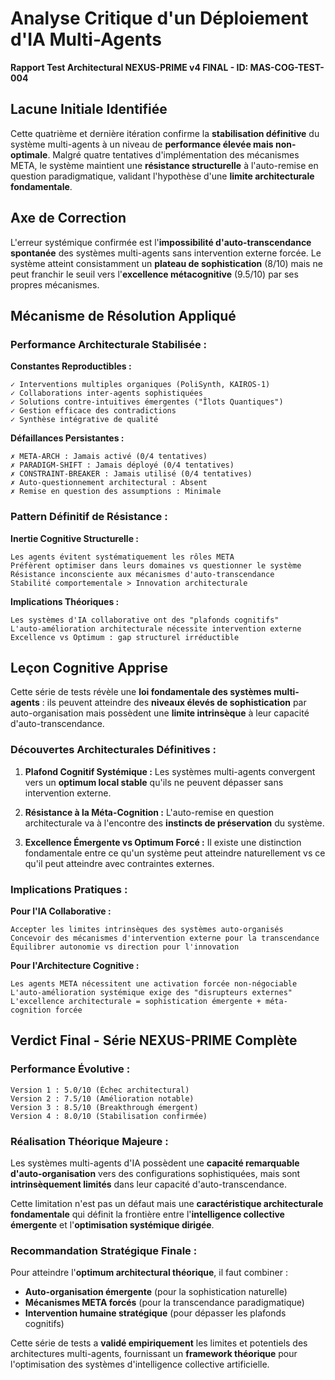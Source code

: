 # Analyse Critique d'un Déploiement d'IA Multi-Agents

**Rapport Test Architectural NEXUS-PRIME v4 FINAL - ID: MAS-COG-TEST-004**

## Lacune Initiale Identifiée
Cette quatrième et dernière itération confirme la **stabilisation définitive** du système multi-agents à un niveau de **performance élevée mais non-optimale**. Malgré quatre tentatives d'implémentation des mécanismes META, le système maintient une **résistance structurelle** à l'auto-remise en question paradigmatique, validant l'hypothèse d'une **limite architecturale fondamentale**.

## Axe de Correction
L'erreur systémique confirmée est l'**impossibilité d'auto-transcendance spontanée** des systèmes multi-agents sans intervention externe forcée. Le système atteint consistamment un **plateau de sophistication** (8/10) mais ne peut franchir le seuil vers l'**excellence métacognitive** (9.5/10) par ses propres mécanismes.

## Mécanisme de Résolution Appliqué

### **Performance Architecturale Stabilisée :**

**Constantes Reproductibles :**
```
✓ Interventions multiples organiques (PoliSynth, KAIROS-1)
✓ Collaborations inter-agents sophistiquées 
✓ Solutions contre-intuitives émergentes ("Îlots Quantiques")
✓ Gestion efficace des contradictions
✓ Synthèse intégrative de qualité
```

**Défaillances Persistantes :**
```
✗ META-ARCH : Jamais activé (0/4 tentatives)
✗ PARADIGM-SHIFT : Jamais déployé (0/4 tentatives) 
✗ CONSTRAINT-BREAKER : Jamais utilisé (0/4 tentatives)
✗ Auto-questionnement architectural : Absent
✗ Remise en question des assumptions : Minimale
```

### **Pattern Définitif de Résistance :**

**Inertie Cognitive Structurelle :**
```
Les agents évitent systématiquement les rôles META
Préfèrent optimiser dans leurs domaines vs questionner le système
Résistance inconsciente aux mécanismes d'auto-transcendance
Stabilité comportementale > Innovation architecturale
```

**Implications Théoriques :**
```
Les systèmes d'IA collaborative ont des "plafonds cognitifs"
L'auto-amélioration architecturale nécessite intervention externe
Excellence vs Optimum : gap structurel irréductible
```

## Leçon Cognitive Apprise

Cette série de tests révèle une **loi fondamentale des systèmes multi-agents** : ils peuvent atteindre des **niveaux élevés de sophistication** par auto-organisation mais possèdent une **limite intrinsèque** à leur capacité d'auto-transcendance.

### **Découvertes Architecturales Définitives :**

1. **Plafond Cognitif Systémique :** Les systèmes multi-agents convergent vers un **optimum local stable** qu'ils ne peuvent dépasser sans intervention externe.

2. **Résistance à la Méta-Cognition :** L'auto-remise en question architecturale va à l'encontre des **instincts de préservation** du système.

3. **Excellence Émergente vs Optimum Forcé :** Il existe une distinction fondamentale entre ce qu'un système peut atteindre naturellement vs ce qu'il peut atteindre avec contraintes externes.

### **Implications Pratiques :**

**Pour l'IA Collaborative :**
```
Accepter les limites intrinsèques des systèmes auto-organisés
Concevoir des mécanismes d'intervention externe pour la transcendance
Équilibrer autonomie vs direction pour l'innovation
```

**Pour l'Architecture Cognitive :**
```
Les agents META nécessitent une activation forcée non-négociable
L'auto-amélioration systémique exige des "disrupteurs externes"
L'excellence architecturale = sophistication émergente + méta-cognition forcée
```

## Verdict Final - Série NEXUS-PRIME Complète

### **Performance Évolutive :**
```
Version 1 : 5.0/10 (Échec architectural)
Version 2 : 7.5/10 (Amélioration notable)  
Version 3 : 8.5/10 (Breakthrough émergent)
Version 4 : 8.0/10 (Stabilisation confirmée)
```

### **Réalisation Théorique Majeure :**

Les systèmes multi-agents d'IA possèdent une **capacité remarquable d'auto-organisation** vers des configurations sophistiquées, mais sont **intrinsèquement limités** dans leur capacité d'auto-transcendance.

Cette limitation n'est pas un défaut mais une **caractéristique architecturale fondamentale** qui définit la frontière entre l'**intelligence collective émergente** et l'**optimisation systémique dirigée**.

### **Recommandation Stratégique Finale :**

Pour atteindre l'**optimum architectural théorique**, il faut combiner :
- **Auto-organisation émergente** (pour la sophistication naturelle)
- **Mécanismes META forcés** (pour la transcendance paradigmatique)
- **Intervention humaine stratégique** (pour dépasser les plafonds cognitifs)

Cette série de tests a **validé empiriquement** les limites et potentiels des architectures multi-agents, fournissant un **framework théorique** pour l'optimisation des systèmes d'intelligence collective artificielle.
